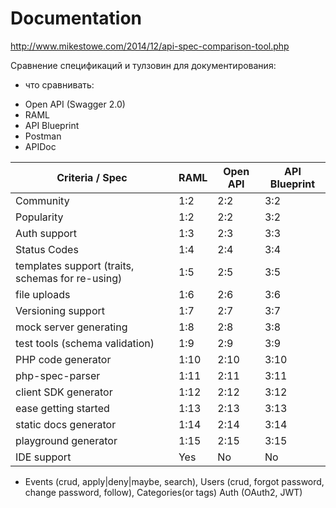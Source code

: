 # Documentation

http://www.mikestowe.com/2014/12/api-spec-comparison-tool.php

Сравнение спецификаций и тулзовин для документирования:

- что сравнивать:
 * Open API (Swagger 2.0)
 * RAML
 * API Blueprint
 * Postman
 * APIDoc

| Criteria / Spec | RAML | Open API | API Blueprint |
| --- | --- | --- | --- |
| Community | 1:2 | 2:2 | 3:2 |
| Popularity | 1:2 | 2:2 | 3:2 |
| Auth support | 1:3 | 2:3 | 3:3 |
| Status Codes | 1:4 | 2:4 | 3:4 |
| templates support (traits, schemas for re-using) | 1:5 | 2:5 | 3:5 |
| file uploads | 1:6 | 2:6 | 3:6 |
| Versioning support | 1:7 | 2:7 | 3:7 |
| mock server generating | 1:8 | 2:8 | 3:8 |
| test tools (schema validation) | 1:9 | 2:9 | 3:9 |
| PHP code generator | 1:10 | 2:10 | 3:10 |
| php-spec-parser | 1:11 | 2:11 | 3:11 |
| client SDK generator | 1:12 | 2:12 | 3:12 |
| ease getting started | 1:13 | 2:13 | 3:13 |
| static docs generator | 1:14 | 2:14 | 3:14 |
| playground generator | 1:15 | 2:15 | 3:15 |
| IDE support | Yes | No | No |


- Events (crud, apply|deny|maybe, search), Users (crud, forgot password, change password, follow), Categories(or tags) Auth (OAuth2, JWT)